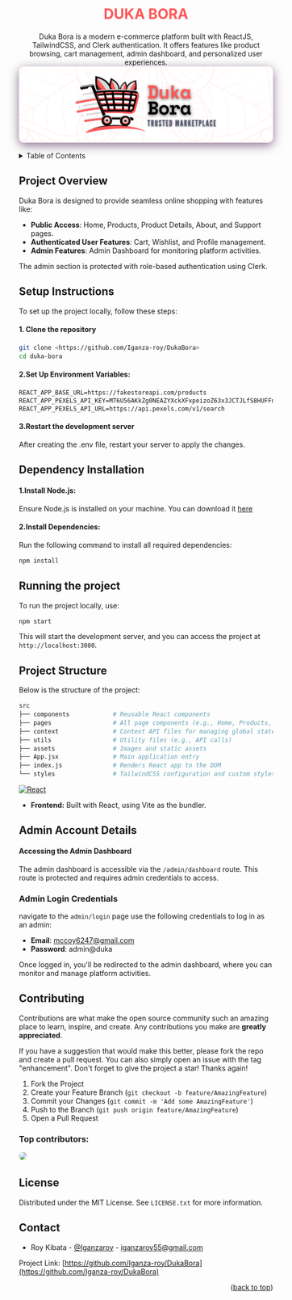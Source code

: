 <div align='center'>
  <h1 style="color: #ff5757;">DUKA BORA</h1>
  <p>Duka Bora is a modern e-commerce platform built with ReactJS, TailwindCSS, and Clerk authentication. It offers features like product browsing, cart management, admin dashboard, and personalized user experiences.</>
  <img src="https://github.com/Iganza-roy/DukaBora/blob/main/src/assets/cover_image.png"style="border-radius: 10px; box-shadow: 0 5px 20px rgba(43, 0, 56, 0.559);"/>
</div>

<a id="readme-top"></a>

<!-- TABLE OF CONTENTS -->
<details>
  <summary>Table of Contents</summary>
  <ol>
    <li><a href="#project-overview">Project Overview</a></li>
    <li><a href="#setup">Setup Instructions</a></li>
    <li><a href="#dependancies">Dependancy Installation</a></li>
    <li><a href="#running-the-project">Running the Project</a></li>
    <li><a href="#project-structure">Project Structure</a></li>
    <li><a href="#admin-details">Admin Account Details</a></li>
    <li><a href="#contributing">Contrubuting</a></li>
    <li><a href="#liscence">Liscence</a></li>
    <li><a href="#contact">Contact</a></li>

  </ol>
</details>

<!--PROJECT OVERVIEW-->

## Project Overview

Duka Bora is designed to provide seamless online shopping with features like:

- **Public Access**: Home, Products, Product Details, About, and Support pages.
- **Authenticated User Features**: Cart, Wishlist, and Profile management.
- **Admin Features**: Admin Dashboard for monitoring platform activities.

The admin section is protected with role-based authentication using Clerk.

<!--SETUP-->

## Setup Instructions

To set up the project locally, follow these steps:

#### 1. Clone the repository

```bash
git clone <https://github.com/Iganza-roy/DukaBora>
cd duka-bora
```

#### 2.Set Up Environment Variables:

```plaintext
REACT_APP_BASE_URL=https://fakestoreapi.com/products
REACT_APP_PEXELS_API_KEY=MT6U56AKkZg0NEAZYXckXFxpeizoZ63x3JCTJLfS8HUFFnCBGqmPJiew
REACT_APP_PEXELS_API_URL=https://api.pexels.com/v1/search
```

#### 3.Restart the development server

After creating the .env file, restart your server to apply the changes.

<!--DEPENDANCIES-->

## Dependency Installation

#### 1.Install Node.js:

Ensure Node.js is installed on your machine. You can download it [here](https://nodejs.org/)

#### 2.Install Dependencies:

Run the following command to install all required dependencies:

```bash
npm install
```

<!--RUNNING THE PROJECT-->

## Running the project

To run the project locally, use:

```bash
npm start
```

This will start the development server, and you can access the project at `http://localhost:3000`.

<!--PROJECT STRUCTURE-->

## Project Structure

Below is the structure of the project:

```graphql
src
├── components            # Reusable React components
├── pages                 # All page components (e.g., Home, Products, etc.)
├── context               # Context API files for managing global state
├── utils                 # Utility files (e.g., API calls)
├── assets                # Images and static assets
├── App.jsx               # Main application entry
├── index.js              # Renders React app to the DOM
└── styles                # TailwindCSS configuration and custom styles
```

[![React][React.js]][React-url]

- **Frontend:** Built with React, using Vite as the bundler.

<!--ADMIN DETAILS-->

## Admin Account Details

#### Accessing the Admin Dashboard

The admin dashboard is accessible via the `/admin/dashboard` route. This route is protected and requires admin credentials to access.

### Admin Login Credentials

navigate to the `admin/login` page use the following credentials to log in as an admin:

- **Email**: mccoy6247@gmail.com
- **Password**: admin@duka

Once logged in, you'll be redirected to the admin dashboard, where you can monitor and manage platform activities.

<!-- CONTRIBUTING -->

## Contributing

Contributions are what make the open source community such an amazing place to learn, inspire, and create. Any contributions you make are **greatly appreciated**.

If you have a suggestion that would make this better, please fork the repo and create a pull request. You can also simply open an issue with the tag "enhancement".
Don't forget to give the project a star! Thanks again!

1. Fork the Project
2. Create your Feature Branch (`git checkout -b feature/AmazingFeature`)
3. Commit your Changes (`git commit -m 'Add some AmazingFeature'`)
4. Push to the Branch (`git push origin feature/AmazingFeature`)
5. Open a Pull Request

### Top contributors:

<img src='https://avatars.githubusercontent.com/u/132392673?v=4' style='width: 40px; border-radius: 100%; '/>

<!-- LICENSE -->

## License

Distributed under the MIT License. See `LICENSE.txt` for more information.

<!-- CONTACT -->

## Contact

- Roy Kibata - [@Iganzaroy](https://twitter.com/IganzaRoy) - iganzaroy55@gmail.com

Project Link: [https://github.com/Iganza-roy/DukaBora](https://github.com/Iganza-roy/DukaBora)

<p align="right">(<a href="#readme-top">back to top</a>)</p>

[React.js]: https://img.shields.io/badge/React-20232A?style=for-the-badge&logo=react&logoColor=61DAFB
[React-url]: https://reactjs.org/
